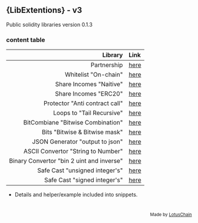 ## {LibExtentions} - v3
Public solidity libraries version 0.1.3

### content table
| Library | Link |
|---:|:---|
| Partnership | [here](https://github.com/blue-lotus-lab/LibExtentions/blob/main/contracts%40v3/library/Partnership.sol) |
| Whitelist "On-chain" | [here](https://github.com/blue-lotus-lab/LibExtentions/blob/main/contracts%40v3/library/Whitelist.sol) |
| Share Incomes "Naitive" | [here](https://github.com/blue-lotus-lab/LibExtentions/blob/main/contracts%40v3/library/ShareIncome.sol) |
| Share Incomes "ERC20" | [here](https://github.com/blue-lotus-lab/LibExtentions/blob/main/contracts%40v3/library/ShareIncomeERC20.sol) |
| Protector "Anti contract call" | [here](https://github.com/blue-lotus-lab/LibExtentions/blob/main/contracts%40v3/library/Protector.sol) |
| Loops to "Tail Recursive" | [here](https://github.com/blue-lotus-lab/LibExtentions/blob/main/contracts%40v3/library/TailRecursiveLoop.sol) |
| BitCombiane "Bitwise Combination" | [here](https://github.com/blue-lotus-lab/LibExtentions/blob/main/contracts%40v3/library/BitCombine.sol) |
| Bits "Bitwise & Bitwise mask" | [here](https://github.com/blue-lotus-lab/LibExtentions/blob/main/contracts%40v3/library/Bits.sol) |
| JSON Generator "output to json" | [here](https://github.com/blue-lotus-lab/LibExtentions/blob/main/contracts%40v3/library/JsonGenerator.sol) |
| ASCII Convertor "String to Number" | [here](https://github.com/blue-lotus-lab/LibExtentions/blob/main/contracts@v3/library/AsciiConverter.sol) |
| Binary Convertor "bin 2 uint and inverse" | [here](https://github.com/blue-lotus-lab/LibExtentions/blob/main/contracts%40v3/library/Binary.sol) |
| Safe Cast "unsigned integer's" | [here](https://github.com/blue-lotus-lab/LibExtentions/blob/main/contracts%40v3/library/SafeCastUint.sol) |
| Safe Cast "signed integer's" | [here](https://github.com/blue-lotus-lab/LibExtentions/blob/main/contracts%40v3/library/SafeCastInt.sol) |

- Details and helper/example included into snippets.

# 

<div align="right">
<sub>Made by <a href="https://lotuschain.org">LotusChain</a></sub>
</div>
